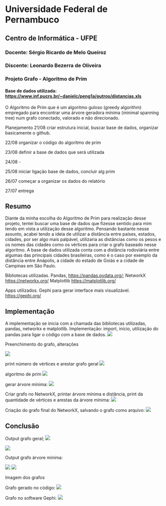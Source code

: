 # Universidade Federal de Pernambuco
## Centro de Informática - UFPE
### Docente: Sérgio Ricardo de Melo Queiroz 
### Discente: Leonardo Bezerra de Oliveira

### Projeto Grafo - Algoritmo de Prim 
#### Base de dados utilizada: https://www.inf.pucrs.br/~danielc/peng1a/outros/distancias.xls

O Algoritmo de Prim que é um algoritmo guloso (greedy algorithm) empregado para encontrar uma árvore geradora mínima (minimal spanning tree) num grafo conectado, valorado e não direcionado.

Planejamento
21/08 criar estrutura inicial, buscar base de dados, organizar basicamente o github.

22/08 organizar o código do algoritmo de prim

23/08 definir a base de dados que será utilizada

24/08 - 

25/08 iniciar ligação base de dados, concluir alg prim

26/07 começar a organizar os dados do relatório

27/07 entrega

## Resumo

Diante da minha escolha do Algoritmo de Prim para realização desse projeto, tentei buscar uma base de dados que fizesse sentido para mim tendo em vista a utilização desse algoritmo. Pensando bastante nesse assunto, acabei tendo a ideia de utilizar a distância entre países, estados, cidades, por ser algo mais palpável, utilizaria as distâncias como os pesos e os nomes das cidades como os vértices para criar o grafo baseado nesse algoritmo.
A base de dados utilizada conta com a distância rodoviária entre algumas das principais cidades brasileiras, como é o caso por exemplo da distância entre Anápolis, a cidade do estado de Goiás e a cidade de Campinas em São Paulo.

Bibliotecas utilizadas. 
Pandas, <https://pandas.pydata.org/>;
NetworkX <https://networkx.org/>
Matplotlib <https://matplotlib.org/>

Apps utilizados.
Gephi para gerar interface mais visualizável.
<https://gephi.org/>


## Implementação

A implementação se inicia com a chamada das bibliotecas utilizadas, pandas, networkx e matplotlib.
Implementação:
import, início, utilização do pandas para ligar o código com a base de dados.
<img src="/assets/img1.png">

Preenchimento do grafo, alterações

<img src="/assets/img2.png">

print número de vértices e arestar grafo geral
<img src="/assets/img3.png">

algoritmo de prim 
<img src="/assets/img4.png">

gerar árvore mínima:
<img src="/assets/img5.png">

Criar grafo no NetworkX, printar árvore mínima e distância, print da quantidade de vértices e arestas da árvore mínima:
<img src="/assets/img6.png">

Criação do grafo final do NetworkX, salvando o grafo como arquivo:
<img src="/assets/img7.png">


## Conclusão

Output grafo geral;
<img src="/assets/output1.png">

<img src= "/assets/output2.png">

Output grafo árvore mínima:

<img src="/assets/output3.png">

<img src="/assets/output4.png">


Imagem dos grafos

Grafo gerado no código: 
<img src="/assets/grafo1.png">

Grafo no software Gephi: 
<img src="/assets/grafo.png">


